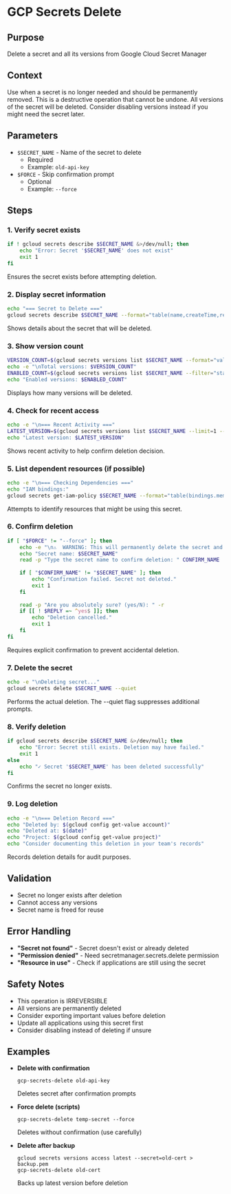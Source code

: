# GCP Secrets Delete

## Purpose
Delete a secret and all its versions from Google Cloud Secret Manager

## Context
Use when a secret is no longer needed and should be permanently removed. This is a destructive operation that cannot be undone. All versions of the secret will be deleted. Consider disabling versions instead if you might need the secret later.

## Parameters
- `$SECRET_NAME` - Name of the secret to delete
  - Required
  - Example: `old-api-key`
- `$FORCE` - Skip confirmation prompt
  - Optional
  - Example: `--force`

## Steps

### 1. Verify secret exists
```bash
if ! gcloud secrets describe $SECRET_NAME &>/dev/null; then
    echo "Error: Secret '$SECRET_NAME' does not exist"
    exit 1
fi
```
Ensures the secret exists before attempting deletion.

### 2. Display secret information
```bash
echo "=== Secret to Delete ==="
gcloud secrets describe $SECRET_NAME --format="table(name,createTime,replication.automatic)"
```
Shows details about the secret that will be deleted.

### 3. Show version count
```bash
VERSION_COUNT=$(gcloud secrets versions list $SECRET_NAME --format="value(name)" | wc -l)
echo -e "\nTotal versions: $VERSION_COUNT"
ENABLED_COUNT=$(gcloud secrets versions list $SECRET_NAME --filter="state:ENABLED" --format="value(name)" | wc -l)
echo "Enabled versions: $ENABLED_COUNT"
```
Displays how many versions will be deleted.

### 4. Check for recent access
```bash
echo -e "\n=== Recent Activity ==="
LATEST_VERSION=$(gcloud secrets versions list $SECRET_NAME --limit=1 --format="value(name,createTime)")
echo "Latest version: $LATEST_VERSION"
```
Shows recent activity to help confirm deletion decision.

### 5. List dependent resources (if possible)
```bash
echo -e "\n=== Checking Dependencies ==="
echo "IAM bindings:"
gcloud secrets get-iam-policy $SECRET_NAME --format="table(bindings.members.flatten())" 2>/dev/null | head -10 || echo "None found"
```
Attempts to identify resources that might be using this secret.

### 6. Confirm deletion
```bash
if [ "$FORCE" != "--force" ]; then
    echo -e "\n⚠️  WARNING: This will permanently delete the secret and ALL its versions!"
    echo "Secret name: $SECRET_NAME"
    read -p "Type the secret name to confirm deletion: " CONFIRM_NAME
    
    if [ "$CONFIRM_NAME" != "$SECRET_NAME" ]; then
        echo "Confirmation failed. Secret not deleted."
        exit 1
    fi
    
    read -p "Are you absolutely sure? (yes/N): " -r
    if [[ ! $REPLY =~ ^yes$ ]]; then
        echo "Deletion cancelled."
        exit 1
    fi
fi
```
Requires explicit confirmation to prevent accidental deletion.

### 7. Delete the secret
```bash
echo -e "\nDeleting secret..."
gcloud secrets delete $SECRET_NAME --quiet
```
Performs the actual deletion. The --quiet flag suppresses additional prompts.

### 8. Verify deletion
```bash
if gcloud secrets describe $SECRET_NAME &>/dev/null; then
    echo "Error: Secret still exists. Deletion may have failed."
    exit 1
else
    echo "✓ Secret '$SECRET_NAME' has been deleted successfully"
fi
```
Confirms the secret no longer exists.

### 9. Log deletion
```bash
echo -e "\n=== Deletion Record ==="
echo "Deleted by: $(gcloud config get-value account)"
echo "Deleted at: $(date)"
echo "Project: $(gcloud config get-value project)"
echo "Consider documenting this deletion in your team's records"
```
Records deletion details for audit purposes.

## Validation
- Secret no longer exists after deletion
- Cannot access any versions
- Secret name is freed for reuse

## Error Handling
- **"Secret not found"** - Secret doesn't exist or already deleted
- **"Permission denied"** - Need secretmanager.secrets.delete permission
- **"Resource in use"** - Check if applications are still using the secret

## Safety Notes
- This operation is IRREVERSIBLE
- All versions are permanently deleted
- Consider exporting important values before deletion
- Update all applications using this secret first
- Consider disabling instead of deleting if unsure

## Examples
- **Delete with confirmation**
  ```
  gcp-secrets-delete old-api-key
  ```
  Deletes secret after confirmation prompts

- **Force delete (scripts)**
  ```
  gcp-secrets-delete temp-secret --force
  ```
  Deletes without confirmation (use carefully)

- **Delete after backup**
  ```
  gcloud secrets versions access latest --secret=old-cert > backup.pem
  gcp-secrets-delete old-cert
  ```
  Backs up latest version before deletion
